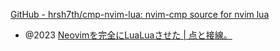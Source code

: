 
[GitHub - hrsh7th/cmp-nvim-lua: nvim-cmp source for nvim lua](https://github.com/hrsh7th/cmp-nvim-lua)

- @2023 [Neovimを完全にLuaLuaさせた | 点と接線。](https://riq0h.jp/2023/01/20/210601/)

